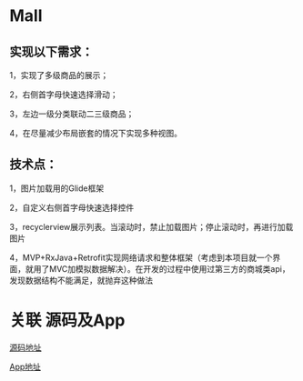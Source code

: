 # Mall


## 实现以下需求：
1，实现了多级商品的展示；

2，右侧首字母快速选择滑动；

3，左边一级分类联动二三级商品；

4，在尽量减少布局嵌套的情况下实现多种视图。

## 技术点：
1，图片加载用的Glide框架

2，自定义右侧首字母快速选择控件

3，recyclerview展示列表。当滚动时，禁止加载图片；停止滚动时，再进行加载图片

4，MVP+RxJava+Retrofit实现网络请求和整体框架（考虑到本项目就一个界面，就用了MVC加模拟数据解决）。在开发的过程中使用过第三方的商城类api，发现数据结构不能满足，就抛弃这种做法

# 关联   源码及App
[源码地址](https://github.com/sunpan3213/Mall/)

[App地址]()
